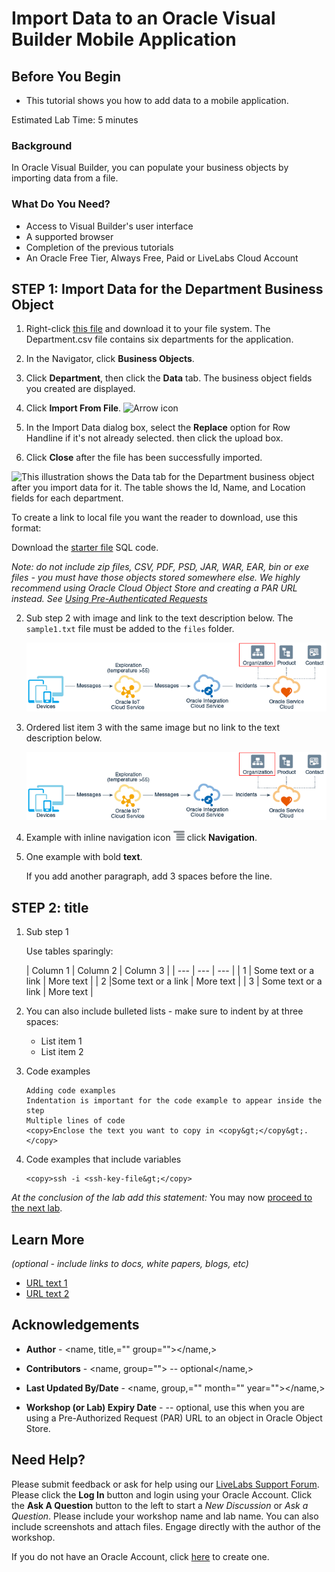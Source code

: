 # Import Data to an Oracle Visual Builder Mobile Application

## Before You Begin

- This tutorial shows you how to add data to a mobile application.

Estimated Lab Time: 5 minutes

### Background

In Oracle Visual Builder, you can populate your business objects by importing data from a file.

### What Do You Need?

- Access to Visual Builder's user interface
- A supported browser
- Completion of the previous tutorials 
- An Oracle Free Tier, Always Free, Paid or LiveLabs Cloud Account

## **STEP 1**: Import Data for the Department Business Object

1. Right-click [this file](<files/Department.csv>) and download it to your file system. The Department.csv file contains six departments for the application.

2. In the Navigator, click **Business Objects**.

3. Click **Department**, then click the **Data** tab. The business object fields you created are displayed.

4. Click **Import From File**. ![Arrow icon](<images/vbcsnd_mob-import_icon_transp.png>)

5. In the Import Data dialog box, select the **Replace** option for Row Handline if it's not already selected. then click the upload box.

6. Click **Close** after the file has been successfully imported.


![This illustration shows the Data tab for the Department business object after you import data for it. The table shows the Id, Name, and Location fields for each department. ](<vbcsnd_mob_im/sample2.png>)

To create a link to local file you want the reader to download, use this format:

Download the [starter file](<files/starter-file.sql>) SQL code.

*Note: do not include zip files, CSV, PDF, PSD, JAR, WAR, EAR, bin or exe files - you must have those objects stored somewhere else. We highly recommend using Oracle Cloud Object Store and creating a PAR URL instead. See [Using Pre-Authenticated Requests](<https://docs.cloud.oracle.com/en-us/iaas/Content/Object/Tasks/usingpreauthenticatedrequests.htm>)*

2. Sub step 2 with image and link to the text description below. The `sample1.txt` file must be added to the `files` folder.

    ![Image alt text](<images/sample1.png> "Image title")

3. Ordered list item 3 with the same image but no link to the text description below.

    ![Image alt text](<images/sample1.png>)

4. Example with inline navigation icon ![Image alt text](<images/sample2.png>) click **Navigation**.

5. One example with bold **text**.

    If you add another paragraph, add 3 spaces before the line.


## **STEP 2:** title

1. Sub step 1

    Use tables sparingly:

    \| Column 1 \| Column 2 \| Column 3 \| \| --- \| --- \| --- \| \| 1 \| Some text or a link \| More text \| \| 2 \|Some text or a link \| More text \| \| 3 \| Some text or a link \| More text \|

2. You can also include bulleted lists - make sure to indent by at three spaces:

    - List item 1
    - List item 2

    

3. Code examples

    ```
    Adding code examples
    Indentation is important for the code example to appear inside the step
    Multiple lines of code
    <copy>Enclose the text you want to copy in <copy&gt;</copy&gt;.</copy>
    ```

4. Code examples that include variables

    ```
    <copy>ssh -i <ssh-key-file&gt;</copy>
    ```


*At the conclusion of the lab add this statement:* You may now [proceed to the next lab](<#next>).

## Learn More

*(optional - include links to docs, white papers, blogs, etc)*

- [URL text 1](<http://docs.oracle.com>)
- [URL text 2](<http://docs.oracle.com>)

## Acknowledgements

- **Author** \- <name, title,="" group=""></name,>

- **Contributors** \- <name, group=""> -- optional</name,>

- **Last Updated By/Date** \- <name, group,="" month="" year=""></name,>

- **Workshop (or Lab) Expiry Date** \- <month year=""> -- optional, use this when you are using a Pre-Authorized Request (PAR) URL to an object in Oracle Object Store.</month>


## Need Help?

Please submit feedback or ask for help using our [LiveLabs Support Forum](<https://community.oracle.com/tech/developers/categories/livelabsdiscussions>). Please click the **Log In** button and login using your Oracle Account. Click the **Ask A Question** button to the left to start a *New Discussion* or *Ask a Question*. Please include your workshop name and lab name. You can also include screenshots and attach files. Engage directly with the author of the workshop.

If you do not have an Oracle Account, click [here](<https://profile.oracle.com/myprofile/account/create-account.jspx>) to create one.

<!-- Downloaded from Tutorial Creator on Fri Dec 04 2020 15:12:47 GMT-0800 (Pacific Standard Time) -->